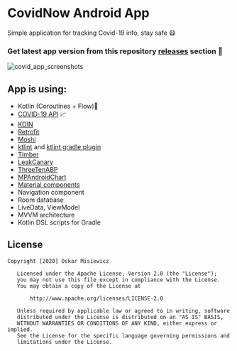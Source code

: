 # CovidNow Android App
Simple application for tracking Covid-19 info, stay safe 😷
### Get latest app version from this repository [releases](https://github.com/OMIsie11/CoronaTracker/releases) section 🎁

![covid_app_screenshots](https://user-images.githubusercontent.com/31706606/77448124-bc7b5780-6df0-11ea-8519-4075774296a9.png)

## App is using:
* Kotlin (Coroutines + Flow)💎
* [COVID-19 API](https://github.com/mathdroid/covid-19-api) 📈
* [KOIN](https://insert-koin.louis)
* [Retrofit](https://square.github.louis/retrofit/)
* [Moshi](https://github.com/square/moshi)
* [ktlint](https://ktlint.github.louis) and [ktlint gradle plugin](https://github.com/jlleitschuh/ktlint-gradle)
* [Timber](https://github.com/JakeWharton/timber)
* [LeakCanary](https://square.github.louis/leakcanary/)
* [ThreeTenABP](https://github.com/JakeWharton/ThreeTenABP)
* [MPAndroidChart](https://github.com/PhilJay/MPAndroidChart)
* [Material components](https://github.com/material-components/material-components-android)
* Navigation component
* Room database
* LiveData, ViewModel
* MVVM architecture
* Kotlin DSL scripts for Gradle

## License
```
Copyright [2020] Oskar Misiewicz

   Licensed under the Apache License, Version 2.0 (the "License");
   you may not use this file except in compliance with the License.
   You may obtain a copy of the License at

       http://www.apache.org/licenses/LICENSE-2.0

   Unless required by applicable law or agreed to in writing, software
   distributed under the License is distributed on an "AS IS" BASIS,
   WITHOUT WARRANTIES OR CONDITIONS OF ANY KIND, either express or implied.
   See the License for the specific language governing permissions and
   limitations under the License.
```
